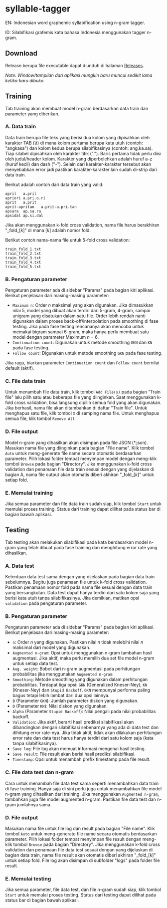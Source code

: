 # syllable-tagger
EN: Indonesian word graphemic syllabification using n-gram tagger.

ID: Silabifikasi grafemis kata bahasa Indonesia menggunakan tagger n-gram.

## Download

Release berupa file executable dapat diunduh di halaman [Releases](https://github.com/renaism/syllable-tagger/releases).

*Note: Window/tampilan dari aplikasi mungkin baru muncul sedikit lama ketika baru dibuka*

## Training

Tab training akan membuat model n-gram berdasarkan data train dan parameter yang diberikan.

### A. Data train

Data train berupa file teks yang berisi dua kolom yang dipisahkan oleh karakter TAB (\t) di mana kolom pertama berupa kata utuh (contoh: "angkasa") dan kolom kedua berupa silabifikasinya (contoh: ang&#46;ka&#46;sa). Tiap silabel dipisahkan oleh karakter titik ("."). Baris pertama tidak perlu diisi oleh judul/header kolom. Karakter yang diperbolehkan adalah huruf a-z (huruf kecil) dan dash ("-"). Selain dari karakter-karakter tersebut akan menyebabkan error jadi pastikan karakter-karakter lain sudah di-strip dari data train.

Berikut adalah contoh dari data train yang valid:
```
april   a.pril
apriori	a.pri.o.ri
aprit	a.prit
aprit-apritan	a.prit-a.pri.tan
apsara	ap.sa.ra
apsidal	ap.si.dal
```

Jika akan menggunakan k-fold cross validation, nama file harus berakhiran "\_fold\_[*k*]"  di mana [*k*] adalah nomor fold. 

Berikut contoh nama-nama file untuk 5-fold cross validation:
```
train_fold_1.txt
train_fold_2.txt
train_fold_3.txt
train_fold_4.txt
train_fold_5.txt
```

### B. Pengaturan parameter

Pengaturan parameter ada di sidebar "Params" pada bagian kiri aplikasi. Berikut penjelasan dari masing-masing parameter:

- `Maximum n`: Order *n* maksimal yang akan digunakan. Jika dimasukkan nilai 5, model yang dibuat akan terdiri dari 5-gram, 4-gram, sampai unigram yang disatukan dalam satu file. Order lebih rendah nanti digunakan dalam proses back-off/interpolation pada smoothing di fase testing. Jika pada fase testing rencananya akan mencoba untuk memakai bigram sampai 6-gram, maka hanya perlu membuat satu model dengan parameter Maximum *n* = 6.
- `Continuation count`: Digunakan untuk metode smoothing `GKN` dan `KN` pada fase testing.
- `Follow count`: Digunakan untuk metode smoothing `GKN` pada fase testing.

Jika ragu, biarkan parameter `Continuation count` dan `Follow count` bernilai default (aktif).

### C. File data train

Untuk menambah file data train, klik tombol `Add File(s)`  pada bagian "Train file" lalu pilih satu atau beberapa file yang diinginkan. Saat menggunakan k-fold cross validation, bisa langsung dipilih semua fold yang akan digunakan. Jika berhasil, nama file akan ditambahkan di daftar "Train file". Untuk menghapus satu file, klik tombol `X` di samping nama file. Untuk menghapus semua file, klik tombol `Remove All`

### D. File output

Model n-gram yang dihasilkan akan disimpan pada file JSON (*.json). Masukan nama file yang diinginkan pada bagian "File name". Klik tombol `Auto` untuk meng-generate file name secara otomatis berdasarkan parameter. Pilih lokasi folder tempat menyimpan model dengan meng-klik tombol `Browse` pada bagian "Directory". Jika menggunakan k-fold cross validation dan penamaan file data train sesuai dengan yang dijelaskan di bagian A, nama file output akan otomatis diberi akhiran "\_fold\_[*k*]" untuk setiap fold.

### E. Memulai training

Jika semua parameter dan file data train sudah siap, klik tombol `Start` untuk memulai proses training. Status dari training dapat dilihat pada status bar di bagian bawah aplikasi.

## Testing

Tab testing akan melakukan silabifikasi pada kata berdasarkan model n-gram yang telah dibuat pada fase training dan menghitung error rate yang dihasilkan.

### A. Data test

Ketentuan data test sama dengan yang dijelaskan pada bagian data train sebelumnya. Begitu juga penamaan file untuk k-fold cross validation. Pastikan penamaan nomor fold pada nama file sesuai dengan data train yang bersangkutan. Data test dapat hanya terdiri dari satu kolom saja yang berisi kata utuh tanpa silabifikasinya. Jika demikian, matikan opsi `validation` pada pengaturan parameter.

### B. Pengaturan parameter

Pengaturan parameter ada di sidebar "Params" pada bagian kiri aplikasi. Berikut penjelasan dari masing-masing parameter:

- `n`:  Order *n* yang digunakan. Pastikan nilai *n* tidak melebihi nilai *n* maksimal dari model yang digunakan.
- `Augmented n-gram`: Opsi untuk menggunakan n-gram tambahan hasil augmentasi. Jika aktif, maka perlu memilih dua set file model n-gram untuk setiap data test.
- `Aug. weight`: Bobot dari n-gram augmentasi pada perhitungan probabilitas jika menggunakan `Augmented n-gram`
- `Smoothing`: Metode smoothing yang digunakan dalam perhitungan probabilitas. Terdapat tiga opsi: `GKN` (Generalized Kneser-Ney), `KN` (Kneser-Ney) dan `Stupid Backoff`. `GKN` mempunyai performa paling bagus tetapi lebih lambat dari dua opsi lainnya.
- `B` (Parameter `GKN`): Jumlah parameter diskon yang digunakan.
- `D` (Parameter `KN`): Nilai diskon yang digunakan.
- `Alpha` (Parameter `Stupid Backoff`): Nilai pengali pada nilai probabilitas backoff.
- `Validation`: Jika aktif, berarti hasil prediksi silabifikasi akan dibandingkan dengan silabifikasi sebenarnya yang ada di data test dan dihitung error rate-nya. Jika tidak aktif, tidak akan dilakukan perhitungan error rate dan data test harus hanya terdiri dari satu kolom saja (kata tanpa silabifikasinya).
- `Save log`: File log akan memuat informasi mengenai hasil testing.
- `Save result`: File result akan berisi hasil prediksi silabifikasi.
- `Timestamp`: Opsi untuk menambah prefix timestamp pada file result.

### C. File data test dan n-gram

Cara untuk menambah file data test sama seperti menambahkan data train di fase training. Hanya saja di sini perlu juga untuk menambahkan file model n-gram yang dihasilkan dari training. Jika menggunakan `Augmented n-gram`, tambahkan juga file model augmented n-gram. Pastikan file data test dan n-gram jumlahnya sama.

### D. File output

Masukan nama file untuk file log dan result pada bagian "File name". Klik tombol `Auto` untuk meng-generate file name secara otomatis berdasarkan parameter. Pilih lokasi folder tempat menyimpan file result dengan meng-klik tombol `Browse` pada bagian "Directory". Jika menggunakan k-fold cross validation dan penamaan file data test sesuai dengan yang dijelaskan di bagian data train, nama file result akan otomatis diberi akhiran "\_fold\_[*k*]" untuk setiap fold. File log akan disimpan di subfolder "logs" pada folder file result.

### E. Memulai testing

Jika semua parameter, file data test, dan file n-gram sudah siap, klik tombol `Start` untuk memulai proses testing. Status dari testing dapat dilihat pada status bar di bagian bawah aplikasi.